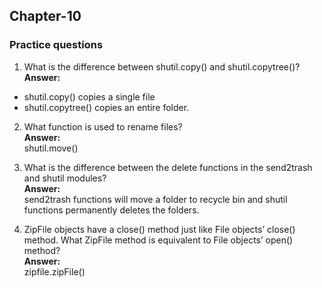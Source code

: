 ## Chapter-10
### Practice questions
1. What is the difference between shutil.copy() and shutil.copytree()?\
**Answer:**
- shutil.copy() copies a single file
- shutil.copytree() copies an entire folder.

2. What function is used to rename files?\
**Answer:**\
shutil.move()

3. What is the difference between the delete functions in the send2trash and shutil modules?\
**Answer:**\
send2trash functions will move a folder to recycle bin and shutil functions permanently deletes the folders.

 4. ZipFile objects have a close() method just like File objects’ close() method. What ZipFile method is equivalent to File objects’ open() method?\
**Answer:**\
zipfile.zipFile()



